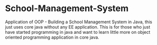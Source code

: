# School-Management-System
Application of OOP - Building a School Management System in Java, this just uses core java without any EE application. This is for those who just have started programming in java and want to learn little more on object oriented programming application in core java.
